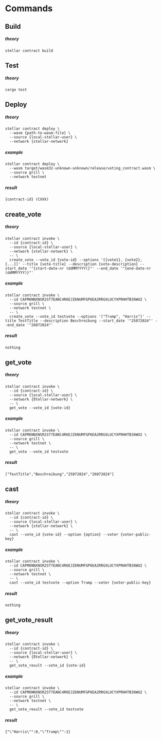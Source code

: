 # Commands

## Build

<h5>theory</h5>

```
stellar contract build
```

## Test

<h5>theory</h5>

```
cargo test
```

## Deploy

<h5>theory</h5>

```
stellar contract deploy \
  --wasm {path-to-wasm-file} \
  --source {local-stellar-user} \
  --network {stellar-network}
```

<h5>example</h5>

```
stellar contract deploy \
  --wasm target/wasm32-unknown-unknown/release/voting_contract.wasm \
  --source grill \
  --network testnet
```

<h5>result</h5>

```
{contract-id} (CXXX)
```

## create_vote

<h5>theory</h5>

```
stellar contract invoke \
  --id {contract-id} \
  --source {local-stellar-user} \
  --network {stellar-network} \
  -- \
  create_vote --vote_id {vote-id} --options '[{vote1}, {vote2}, {...}]' --title {vote-title} --description {vote-description} --start_date '"{start-date-nr (ddMMYYYY)}"' --end_date '"{end-date-nr (ddMMYYYY)}"'
```

<h5>example</h5>

```
stellar contract invoke \
  --id CAFM6NNXNSR2ST7EANC4R6EJZ6NUMFGP6EA2RRGXLUCYXPRHHTB36WU2 \
  --source grill \
  --network testnet \
  -- \
  create_vote --vote_id testvote --options '["Trump", "Harris"]' --title TestTitle --description Beschreibung --start_date '"25072024"' --end_date '"26072024"'
```

<h5>result</h5>

```
nothing
```

## get_vote

<h5>theory</h5>

```
stellar contract invoke \
  --id {contract-id} \
  --source {local-stellar-user} \
  --network {ßtellar-network} \
  -- \
  get_vote --vote_id {vote-id}
```

<h5>example</h5>

```
stellar contract invoke \
  --id CAFM6NNXNSR2ST7EANC4R6EJZ6NUMFGP6EA2RRGXLUCYXPRHHTB36WU2 \
  --source grill \
  --network testnet \
  -- \
  get_vote --vote_id testvote
```

<h5>result</h5>

```
["TestTitle","Beschreibung","25072024","26072024"]
```

## cast

<h5>theory</h5>

```
stellar contract invoke \
  --id {contract-id} \
  --source {local-stellar-user} \
  --network {stellar-network} \
  -- \
  cast --vote_id {vote-id} --option {option} --voter {voter-public-key}
```

<h5>example</h5>

```
stellar contract invoke \
  --id CAFM6NNXNSR2ST7EANC4R6EJZ6NUMFGP6EA2RRGXLUCYXPRHHTB36WU2 \
  --source grill \
  --network testnet \
  -- \
  cast --vote_id testvote --option Trump --voter {voter-public-key}
```

<h5>result</h5>

```
nothing
```

## get_vote_result

<h5>theory</h5>

```
stellar contract invoke \
  --id {contract-id} \
  --source {local-stellar-user} \
  --network {ßtellar-network} \
  -- \
  get_vote_result --vote_id {vote-id}
```

<h5>example</h5>

```
stellar contract invoke \
  --id CAFM6NNXNSR2ST7EANC4R6EJZ6NUMFGP6EA2RRGXLUCYXPRHHTB36WU2 \
  --source grill \
  --network testnet \
  -- \
  get_vote_result --vote_id testvote
```

<h5>result</h5>

```
{"\"Harris\"":0,"\"Trump\"":1}
```
